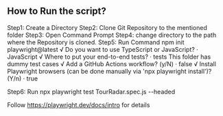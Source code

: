 ## How to Run the script?
Step1: Create a Directory
Step2: Clone Git Repository to the mentioned folder
Step3: Open Command Prompt
Step4: change directory to the path where the Repository is cloned.
Step5: Run Command npm init playwright@latest
        √ Do you want to use TypeScript or JavaScript? · JavaScript
        √ Where to put your end-to-end tests? · tests This folder has dummy test cases
        √ Add a GitHub Actions workflow? (y/N) · false
        √ Install Playwright browsers (can be done manually via 'npx playwright install')? (Y/n) · true

Step6: Run npx playwright test TourRadar.spec.js --headed

Follow https://playwright.dev/docs/intro for details

